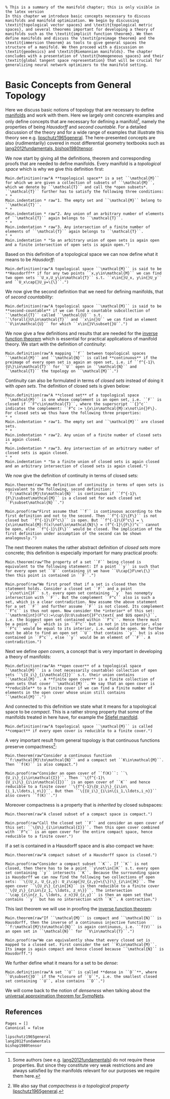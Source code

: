 ```@raw latex
% This is a summary of the manifold chapter; this is only visible in the latex version
In this chapter we introduce basic concepts necessary to discuss manifolds and manifold optimization. We begin by discussing \textit{topological vector spaces} and \textit{topological metric spaces}, and several theorems important for developing a theory of manifolds such as the \textit{implicit function theorem}. We then define manifolds and discuss the \textit{preimage theorem} and the \textit{immersion theorem} as tools to give general spaces the structure of a manifold. We then proceed with a discussion on \textit{geodesics} and \textit{Riemannian manifolds}. The chapter concludes with a presentation of \textit{homogeneous spaces} and their \textit{global tangent space representation} that will be crucial for generalizing neural network optimizers to the manifold setting.
```

# Basic Concepts from General Topology

Here we discuss basic notions of topology that are necessary to define [manifolds](@ref "(Matrix) Manifolds") and work with them. Here we largely omit concrete examples and only define concepts that are necessary for defining a manifold[^1], namely the properties of being *Hausdorff* and *second countable*. For a detailed discussion of the theory and for a wide range of examples that illustrate this theory see e.g. [lipschutz1965general](@cite). The here-presented concepts are also (rudimentarily) covered in most differential geometry textbooks such as [lang2012fundamentals, bishop1980tensor](@cite). 


[^1]: Some authors (see e.g. [lang2012fundamentals](@cite)) do not require these properties. But since they constitute very weak restrictions and are always satisfied by the manifolds relevant for our purposes we require them here. 

We now start by giving all the definitions, theorem and corresponding proofs that are needed to define manifolds. Every manifold is a *topological space* which is why we give this definition first: 

```@eval
Main.definition(raw"A **topological space** is a set ``\mathcal{M}`` for which we are given a collection of subsets of ``\mathcal{M}``, which we denote by ``\mathcal{T}`` and call the *open subsets*. ``\mathcal{T}`` further has to satisfy the following three conditions:
" *
Main.indentation * raw"1. The empty set and ``\mathcal{M}`` belong to ``\mathcal{T}``.
" *
Main.indentation * raw"2. Any union of an arbitrary number of elements of ``\mathcal{T}`` again belongs to ``\mathcal{T}``.
" *
Main.indentation * raw"3. Any intersection of a finite number of elements of ``\mathcal{T}`` again belongs to ``\mathcal{T}``.
" *
Main.indentation * "So an arbitrary union of open sets is again open and a finite intersection of open sets is again open.")
```

Based on this definition of a topological space we can now define what it means to be *Hausdorff*: 

```@eval
Main.definition(raw"A topological space ``\mathcal{M}`` is said to be **Hausdorff** if for any two points ``x,y\in\mathcal{M}`` we can find two open sets ``U_x,U_y\in\mathcal{T}`` s.t. ``x\in{}U_x, y\in{}U_y`` and ``U_x\cap{}U_y=\{\}``.")
```

We now give the second definition that we need for defining manifolds, that of *second countability*:

```@eval
Main.definition(raw"A topological space ``\mathcal{M}`` is said to be **second-countable** if we can find a countable subcollection of ``\mathcal{T}`` called ``\mathcal{U}`` s.t. ``\forall{}U\in\mathcal{T}`` and ``x\in{}U`` we can find an element ``V\in\mathcal{U}`` for which ``x\in{}V\subset{}U``.")
```

We now give a few definitions and results that are needed for the [inverse function theorem](@ref "The Inverse Function Theorem") which is essential for practical applications of manifold theory. We start with the definition of *continuity*: 

```@eval
Main.definition(raw"A mapping ``f`` between topological spaces ``\mathcal{M}`` and ``\mathcal{N}`` is called **continuous** if the preimage of every open set is again an open set, i.e. if ``f^{-1}\{U\}\in\mathcal{T}`` for ``U`` open in ``\mathcal{N}`` and ``\mathcal{T}`` the topology on ``\mathcal{M}``.")
```

Continuity can also be formulated in terms of *closed sets* instead of doing it with *open sets*. The definition of closed sets is given below:

```@eval
Main.definition(raw"A **closed set** of a topological space ``\mathcal{M}`` is one whose complement is an open set, i.e. ``F`` is closed if ``F^c\in\mathcal{T}``, where the superscript ``{}^c`` indicates the complement: ``F^c := \{x\in\mathcal{M}:x\not\in{}F\}. For closed sets we thus have the following three properties:
" *
Main.indentation * raw"1. The empty set and ``\mathcal{M}`` are closed sets.
" *
Main.indentation * raw"2. Any union of a finite number of closed sets is again closed.
" *
Main.indentation * raw"3. Any intersection of an arbitrary number of closed sets is again closed.
" *
Main.indentation * "So a finite union of closed sets is again closed and an arbitrary intersection of closed sets is again closed.")
```

We now give the definition of continuity in terms of closed sets: 

```@eval
Main.theorem(raw"The definition of continuity in terms of open sets is equivalent to the following, second definition: ``f:\mathcal{M}\to\mathcal{N}`` is continuous if ``f^{-1}\{F\}\subset\mathcal{M}`` is a closed set for each closed set ``F\subset\mathcal{N}``.")
```

```@eval
Main.proof(raw"First assume that ``f`` is continuous according to the first definition and not to the second. Then ``f^{-1}\{F\}`` is not closed but ``f^{-1}\{F^c\}`` is open. But ``f^{-1}\{F^c\} = \{x\in\mathcal{M}:f(x)\not\in\mathcal{N}\} = (f^{-1}\{F\})^c`` cannot be open, else ``f^{-1}\{F\}`` would be closed. The implication of the first definition under assumption of the second can be shown analogously.")
```

The next theorem makes the rather abstract definition of *closed sets* more concrete; this definition is especially important for many practical proofs:

```@eval
Main.theorem(raw"The property of a set ``F`` being closed is equivalent to the following statement: If a point ``y`` is such that for every open set ``U`` containing it we have ``U\cap{}F\ne\{\}`` then this point is contained in ``F``.")
```

```@eval
Main.proof(raw"We first proof that if a set is closed then the statement holds. Consider a closed set ``F`` and a point ``y\not\in{}F`` s.t. every open set containing ``y`` has nonempty intersection with ``F``. But the complement ``F^c`` also is such a set, which is a clear contradiction. Now assume the above statement for a set ``F`` and further assume ``F`` is not closed. Its complement ``F^c`` is thus not open. Now consider the *interior* of this set: ``\mathrm{int}(F^c):=\cup\{U:U\subset{}F^c\text{ and $U$ open}\}``, i.e. the biggest open set contained within ``F^c``. Hence there must be a point ``y`` which is in ``F^c`` but is not in its interior, else ``F^c`` would be equal to its interior, i.e. would be open. We further must be able to find an open set ``U`` that contains ``y`` but is also contained in ``F^c``, else ``y`` would be an element of ``F``. A contradiction.")
```

Next we define *open covers*, a concept that is very important in developing a theory of manifolds: 

```@eval
Main.definition(raw"An **open cover** of a topological space ``\mathcal{M}`` is a (not necessarily countable) collection of open sets ``\{U_i\}_{i\mathcal{I}}`` s.t. their union contains ``\mathcal{M}``. A **finite open cover** is a finite collection of open sets that cover ``\mathcal{M}``. We say that an open cover is **reducible** to a finite cover if we can find a finite number of elements in the open cover whose union still contains ``\mathcal{M}``.")
```

And connected to this definition we state what it means for a topological space to be *compact*. This is a rather strong property that some of the manifolds treated in here have, for example the [Stiefel manifold](@ref "The Stiefel Manifold").

```@eval
Main.definition(raw"A topological space ``\mathcal{M}`` is called **compact** if every open cover is reducible to a finite cover.")
```

A very important result from general topology is that continuous functions preserve compactness[^2]: 

[^2]: We also say that *compactness is a topological property* [lipschutz1965general](@cite).

```@eval
Main.theorem(raw"Consider a continuous function ``f:\mathcal{M}\to\mathcal{N}`` and a compact set ``K\in\mathcal{M}``. Then ``f(K)`` is also compact.")
```

```@eval
Main.proof(raw"Consider an open cover of ``f(K)``: ``\{U_i\}_{i\in\mathcal{I}}``. Then ``\{f^{-1}\{U_i\}\}_{i\in\mathcal{I}}`` is an open cover of ``K`` and hence reducible to a finite cover ``\{f^{-1}\{U_i\}\}_{i\in\{i_1,\ldots,i_n\}}``. But then ``\{{U_i\}_{i\in\{i_1,\ldots,i_n}}`` also covers ``f(K)``.")
```

Moreover compactness is a property that is *inherited* by closed subspaces:

```@eval
Main.theorem(raw"A closed subset of a compact space is compact.")
```

```@eval
Main.proof(raw"Call the closed set ``F`` and consider an open cover of this set: ``\{U\}_{i\in\mathcal{I}}``. Then this open cover combined with ``F^c`` is an open cover for the entire compact space, hence reducible to a finite cover.")
```

If a set is contained in a Hausdorff space and is also compact we have:

```@eval
Main.theorem(raw"A compact subset of a Hausdorff space is closed.")
```

```@eval
Main.proof(raw"Consider a compact subset ``K``. If ``K`` is not closed, then there has to be a point ``y\not\in{}K`` s.t. every open set containing ``y`` intersects ``K``. Because the surrounding space is Hausdorff we can now find the following two collections of open sets: ``\{(U_z, U_{z,y}: U_z\cap{}U_{z,y}=\{\})\}_{z\in{}K}``. The open cover ``\{U_z\}_{z\in{}K}`` is then reducible to a finite cover ``\{U_z\}_{z\in\{z_1, \ldots, z_n\}}``. The intersection ``\cap_{z\in{z_1, \ldots, z_n}}U_{z,y}`` is then an open set that contains ``y`` but has no intersection with ``K``. A contraction.")
```

This last theorem we will use in proofing the [inverse function theorem](@ref "The Inverse Function Theorem"):

```@eval
Main.theorem(raw"If ``\mathcal{M}`` is compact and ``\mathcal{N}`` is Hausdorff, then the inverse of a continuous injective function ``f:\mathcal{M}\to\mathcal{N}`` is again continuous, i.e. ``f(V)`` is an open set in ``\mathcal{N}`` for ``V\in\mathcal{T}``.")
```

```@eval
Main.proof(raw"We can equivalently show that every closed set is mapped to a closed set. First consider the set ``K\in\mathcal{M}``. Its image is again compact and hence closed because ``\mathcal{N}`` is Hausdorff.")
```

We further define what it means for a set to be *dense*:

```@eval
Main.definition(raw"A set ``U`` is called **dense in ``D``**, where ``U\subset{}D`` if the *closure of ``U``*, i.e. the smallest closed set containing ``U``, also contains ``D``.")
```

We will come back to the notion of *denseness* when talking about the [universal approximation theorem for SympNets](@ref "Universal Approximation Theorems").

## References 

```@bibliography
Pages = []
Canonical = false 

lipschutz1965general
lang2012fundamentals
bishop1980tensor
```
